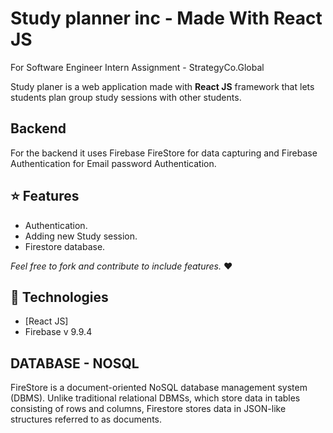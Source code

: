 # Study planner inc - Made With React JS  #
For Software Engineer Intern Assignment - StrategyCo.Global

Study planer is a web application made with **React JS** framework that lets students plan group study sessions with other students.

## Backend
For the backend it uses Firebase FireStore for data capturing and Firebase Authentication for Email password Authentication.

## ⭐ Features

- Authentication.
- Adding new Study session.
- Firestore database.

*Feel free to fork and contribute to include features.* ❤︎

## 🚀 Technologies

- [React JS]
- Firebase v 9.9.4

## DATABASE - NOSQL
FireStore is a document-oriented NoSQL database management system (DBMS). Unlike traditional relational DBMSs, which store data in tables consisting of rows and columns, Firestore stores data in JSON-like structures referred to as documents.
